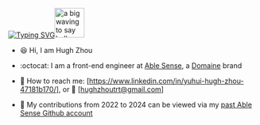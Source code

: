 [![Typing SVG](https://readme-typing-svg.herokuapp.com?font=VT323&pause=1000&color=000000&vCenter=true&width=240&height=22&lines=Welcome+to+my+Github+homepage!+)](https://git.io/typing-svg)<img src="https://user-images.githubusercontent.com/84819219/210441416-67221157-9cd0-40b2-9c0c-2ba98a12fde5.gif" alt="a big waving to say hello" width="60px">  
    
- 😆 Hi, I am Hugh Zhou

- :octocat: I am a front-end engineer at [Able Sense](https://ablesense.com/), a [Domaine](https://meetdomaine.com/) brand        

- 💬 How to reach me: [https://www.linkedin.com/in/yuhui-hugh-zhou-47181b170/], or 📧 [hughzhoutrt@gmail.com]   
     
- :office: My contributions from 2022 to 2024 can be viewed via my [past Able Sense Github account](https://github.com/ablesense-hugh)
